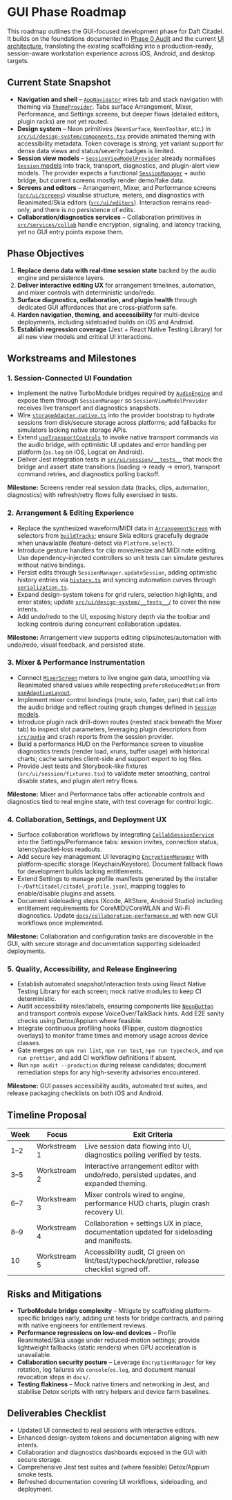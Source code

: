 # GUI Phase Roadmap

This roadmap outlines the GUI-focused development phase for Daft Citadel. It builds on the foundations documented in [Phase 0 Audit](./phase-0-audit.md) and the current [UI architecture](./ui-architecture.md), translating the existing scaffolding into a production-ready, session-aware workstation experience across iOS, Android, and desktop targets.

## Current State Snapshot

- **Navigation and shell** – [`AppNavigator`](../src/ui/navigation/AppNavigator.tsx) wires tab and stack navigation with theming via [`ThemeProvider`](../src/ui/design-system/theme.tsx). Tabs surface Arrangement, Mixer, Performance, and Settings screens, but deeper flows (detailed editors, plugin racks) are not yet routed.
- **Design system** – Neon primitives (`NeonSurface`, `NeonToolbar`, etc.) in [`src/ui/design-system/components.tsx`](../src/ui/design-system/components.tsx) provide animated theming with accessibility metadata. Token coverage is strong, yet variant support for dense data views and status/severity badges is limited.
- **Session view models** – [`SessionViewModelProvider`](../src/ui/session/SessionViewModelProvider.tsx) already normalises [`Session` models](../src/session/models.ts) into track, transport, diagnostics, and plugin-alert view models. The provider expects a functional [`SessionManager`](../src/session/sessionManager.ts) + audio bridge, but current screens mostly render demo/fake data.
- **Screens and editors** – Arrangement, Mixer, and Performance screens ([`src/ui/screens`](../src/ui/screens)) visualise structure, meters, and diagnostics with Reanimated/Skia editors ([`src/ui/editors`](../src/ui/editors)). Interaction remains read-only, and there is no persistence of edits.
- **Collaboration/diagnostics services** – Collaboration primitives in [`src/services/collab`](../src/services/collab) handle encryption, signaling, and latency tracking, yet no GUI entry points expose them.

## Phase Objectives

1. **Replace demo data with real-time session state** backed by the audio engine and persistence layers.
2. **Deliver interactive editing UX** for arrangement timelines, automation, and mixer controls with deterministic undo/redo.
3. **Surface diagnostics, collaboration, and plugin health** through dedicated GUI affordances that are cross-platform safe.
4. **Harden navigation, theming, and accessibility** for multi-device deployments, including sideloaded builds on iOS and Android.
5. **Establish regression coverage** (Jest + React Native Testing Library) for all new view models and critical UI interactions.

## Workstreams and Milestones

### 1. Session-Connected UI Foundation

- Implement the native TurboModule bridges required by [`AudioEngine`](../src/audio/AudioEngine.ts) and expose them through `SessionManager` so `SessionViewModelProvider` receives live transport and diagnostics snapshots.
- Wire [`storageAdapter.native.ts`](../src/ui/session/storageAdapter.native.ts) into the provider bootstrap to hydrate sessions from disk/secure storage across platforms; add fallbacks for simulators lacking native storage APIs.
- Extend [`useTransportControls`](../src/ui/session/useTransportControls.ts) to invoke native transport commands via the audio bridge, with optimistic UI updates and error handling per platform (`os.log` on iOS, Logcat on Android).
- Deliver Jest integration tests in [`src/ui/session/__tests__`](../src/ui/session/__tests__) that mock the bridge and assert state transitions (loading → ready → error), transport command retries, and diagnostics polling backoff.

**Milestone:** Screens render real session data (tracks, clips, automation, diagnostics) with refresh/retry flows fully exercised in tests.

### 2. Arrangement & Editing Experience

- Replace the synthesized waveform/MIDI data in [`ArrangementScreen`](../src/ui/screens/ArrangementScreen.tsx) with selectors from [`buildTracks`](../src/ui/session/selectors.ts); ensure Skia editors gracefully degrade when unavailable (feature-detect via `Platform.select`).
- Introduce gesture handlers for clip move/resize and MIDI note editing. Use dependency-injected controllers so unit tests can simulate gestures without native bindings.
- Persist edits through `SessionManager.updateSession`, adding optimistic history entries via [`history.ts`](../src/session/history.ts) and syncing automation curves through [`serialization.ts`](../src/session/serialization.ts).
- Expand design-system tokens for grid rulers, selection highlights, and error states; update [`src/ui/design-system/__tests__/`](../src/ui/design-system/__tests__) to cover the new intents.
- Add undo/redo to the UI, exposing history depth via the toolbar and locking controls during concurrent collaboration updates.

**Milestone:** Arrangement view supports editing clips/notes/automation with undo/redo, visual feedback, and persisted state.

### 3. Mixer & Performance Instrumentation

- Connect [`MixerScreen`](../src/ui/screens/MixerScreen.tsx) meters to live engine gain data, smoothing via Reanimated shared values while respecting `prefersReducedMotion` from [`useAdaptiveLayout`](../src/ui/layout/useAdaptiveLayout.ts).
- Implement mixer control bindings (mute, solo, fader, pan) that call into the audio bridge and reflect routing graph changes defined in [`Session` models](../src/session/models.ts).
- Introduce plugin rack drill-down routes (nested stack beneath the Mixer tab) to inspect slot parameters, leveraging plugin descriptors from [`src/audio`](../src/audio) and crash reports from the session provider.
- Build a performance HUD on the Performance screen to visualise diagnostics trends (render load, xruns, buffer usage) with historical charts; cache samples client-side and support export to log files.
- Provide Jest tests and Storybook-like fixtures (`src/ui/session/fixtures.tsx`) to validate meter smoothing, control disable states, and plugin alert retry flows.

**Milestone:** Mixer and Performance tabs offer actionable controls and diagnostics tied to real engine state, with test coverage for control logic.

### 4. Collaboration, Settings, and Deployment UX

- Surface collaboration workflows by integrating [`CollabSessionService`](../src/services/collab/CollabSessionService.ts) into the Settings/Performance tabs: session invites, connection status, latency/packet-loss readouts.
- Add secure key management UI leveraging [`EncryptionManager`](../src/services/collab/EncryptionManager.ts) with platform-specific storage (Keychain/Keystore). Document fallback flows for development builds lacking entitlements.
- Extend Settings to manage profile manifests generated by the installer (`~/DaftCitadel/citadel_profile.json`), mapping toggles to enable/disable plugins and assets.
- Document sideloading steps (Xcode, AltStore, Android Studio) including entitlement requirements for CoreMIDI/CoreWLAN and Wi-Fi diagnostics. Update [`docs/collaboration-performance.md`](./collaboration-performance.md) with new GUI workflows once implemented.

**Milestone:** Collaboration and configuration tasks are discoverable in the GUI, with secure storage and documentation supporting sideloaded deployments.

### 5. Quality, Accessibility, and Release Engineering

- Establish automated snapshot/interaction tests using React Native Testing Library for each screen; mock native modules to keep CI deterministic.
- Audit accessibility roles/labels, ensuring components like [`NeonButton`](../src/ui/design-system/components.tsx) and transport controls expose VoiceOver/TalkBack hints. Add E2E sanity checks using Detox/Appium where feasible.
- Integrate continuous profiling hooks (Flipper, custom diagnostics overlays) to monitor frame times and memory usage across device classes.
- Gate merges on `npm run lint`, `npm run test`, `npm run typecheck`, and `npm run prettier`, and add CI workflow definitions if absent.
- Run `npm audit --production` during release candidates; document remediation steps for any high-severity advisories encountered.

**Milestone:** GUI passes accessibility audits, automated test suites, and release packaging checklists on both iOS and Android.

## Timeline Proposal

| Week | Focus        | Exit Criteria                                                                                |
| ---- | ------------ | -------------------------------------------------------------------------------------------- |
| 1–2  | Workstream 1 | Live session data flowing into UI, diagnostics polling verified by tests.                    |
| 3–5  | Workstream 2 | Interactive arrangement editor with undo/redo, persisted updates, and expanded theming.      |
| 6–7  | Workstream 3 | Mixer controls wired to engine, performance HUD charts, plugin crash recovery UI.            |
| 8–9  | Workstream 4 | Collaboration + settings UX in place, documentation updated for sideloading and manifests.   |
| 10   | Workstream 5 | Accessibility audit, CI green on lint/test/typecheck/prettier, release checklist signed off. |

## Risks and Mitigations

- **TurboModule bridge complexity** – Mitigate by scaffolding platform-specific bridges early, adding unit tests for bridge contracts, and pairing with native engineers for entitlement reviews.
- **Performance regressions on low-end devices** – Profile Reanimated/Skia usage under reduced-motion settings; provide lightweight fallbacks (static renders) when GPU acceleration is unavailable.
- **Collaboration security posture** – Leverage `EncryptionManager` for key rotation, log failures via `console`/`os.log`, and document manual revocation steps in `docs/`.
- **Testing flakiness** – Mock native timers and networking in Jest, and stabilise Detox scripts with retry helpers and device farm baselines.

## Deliverables Checklist

- Updated UI connected to real sessions with interactive editors.
- Enhanced design-system tokens and documentation aligning with new intents.
- Collaboration and diagnostics dashboards exposed in the GUI with secure storage.
- Comprehensive Jest test suites and (where feasible) Detox/Appium smoke tests.
- Refreshed documentation covering UI workflows, sideloading, and deployment.
